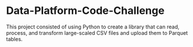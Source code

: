 # Data-Platform-Code-Challenge

This project consisted of using Python to create a library that can read, process, and transform large-scaled CSV files and upload them to Parquet tables. 
